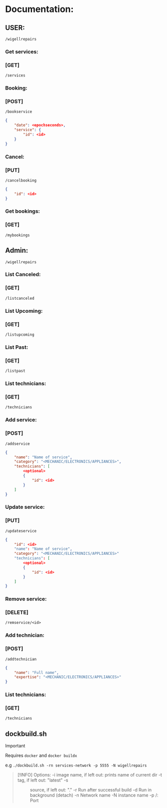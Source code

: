 # Documentation:

## USER:
`/wigellrepairs`

### Get services:
### [GET]
`/services`

### Booking:
### [POST]
`/bookservice`
```json
{
    "date": <epochseconds>,
    "service": {
        "id": <id>
    }
}
```

### Cancel:
### [PUT]
`/cancelbooking`
```json
{
    "id": <id>
}
```

### Get bookings:
### [GET]
`/mybookings`

## Admin:
`/wigellrepairs`

### List Canceled:
### [GET]
`/listcanceled`

### List Upcoming:
### [GET]
`/listupcoming`

### List Past:
### [GET]
`/listpast`

### List technicians:
### [GET]
`/technicians`

### Add service:
### [POST]
`/addservice`
```json
{
    "name": "Name of service",
    "category": "<MECHANIC/ELECTRONICS/APPLIANCES>",
    "technicians": [
        <optional>
        {
            "id": <id>
        }
    ]
}
```

### Update service:
### [PUT]
`/updateservice`
```json
{
    "id": <id>
    "name": "Name of service",
    "category": "<MECHANIC/ELECTRONICS/APPLIANCES>"
    "technicians": [
        <optional>
        {
            "id": <id>
        }
    ]
}
```

### Remove service:
### [DELETE]
`/remservice/<id>`

### Add technician:
### [POST]
`/addtechnician`
```json
{
    "name": "Full name",
    "expertise": "<MECHANIC/ELECTRONICS/APPLIANCES>"
}
```

### List technicians:
### [GET]
`/technicians`

## dockbuild.sh
> [!IMPORTANT]
> Requires `docker` and `docker buildx`

e.g `./dockbuild.sh -rn services-network -p 5555 -N wigellrepairs`
> [!INFO]
>  Options:
>  -i <name>                 image name, if left out: prints name of current dir
>  -t <testing>              tag, if left out: "latest"
>  -s <dir>                  source, if left out: "."
>  -r                        Run after successful build
>  -d                        Run in background (detach)
>  -n <network>              Network name
>  -N <name>                 instance name
>  -p <port>/<local>:<cont>  Port
